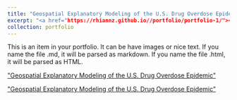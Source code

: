 ```yaml
---
title: "Geospatial Explanatory Modeling of the U.S. Drug Overdose Epidemic"
excerpt: "<a href="https://rhiannz.github.io//portfolio/portfolio-1/"><img src='/images/overdose_cover.png' alt="HTML tutorial" style="width:500px;height:auto;"></a><br/><br/>Short description of portfolio item number 1"
collection: portfolio
---
```


This is an item in your portfolio. It can be have images or nice text. If you name the file .md, it will be parsed as markdown. If you name the file .html, it will be parsed as HTML. 

<a href=https://rhiannz.github.io//portfolio/portfolio-1/ class="btn">"Geospatial Explanatory Modeling of the U.S. Drug Overdose Epidemic"</a>

<a href=https://rhiannz.github.io//portfolio/portfolio-1/ class=btn>"Geospatial Explanatory Modeling of the U.S. Drug Overdose Epidemic"</a>



